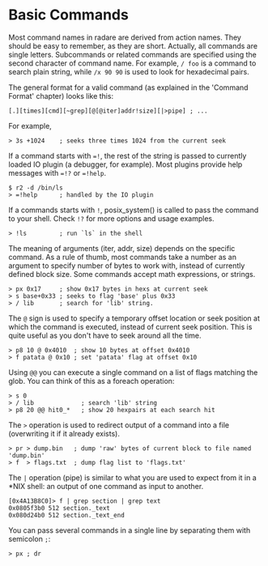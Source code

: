 # Basic Commands

Most command names in radare are derived from action names. They should be easy to remember, as they are short. Actually, all commands are single letters. Subcommands or related commands are specified using the second character of command name. For example, `/ foo` is a command to search plain string, while `/x 90 90` is used to look for hexadecimal pairs.

The general format for a valid command (as explained in the 'Command Format' chapter) looks like this:

    [.][times][cmd][~grep][@[@iter]addr!size][|>pipe] ; ...

For example,

    > 3s +1024    ; seeks three times 1024 from the current seek

If a command starts with `=!`, the rest of the string is passed to currently loaded IO plugin (a debugger, for example). Most plugins provide help messages with `=!?` or `=!help`.

    $ r2 -d /bin/ls
    > =!help      ; handled by the IO plugin

If a commands starts with `!`, posix_system() is called to pass the command to your shell. Check `!?` for more options and usage examples.

    > !ls         ; run `ls` in the shell

The meaning of arguments (iter, addr, size) depends on the specific command. As a rule of thumb, most commands take a number as an argument to specify number of bytes to work with, instead of currently defined block size. Some commands accept math expressions, or strings.

    > px 0x17     ; show 0x17 bytes in hexs at current seek
    > s base+0x33 ; seeks to flag 'base' plus 0x33
    > / lib       ; search for 'lib' string.
The `@` sign is used to specify a temporary offset location or seek position at which the command is executed, instead of current seek position. This is quite useful as you don't have to seek around all the time.

    > p8 10 @ 0x4010  ; show 10 bytes at offset 0x4010
    > f patata @ 0x10 ; set 'patata' flag at offset 0x10
Using `@@` you can execute a single command on a list of flags matching the glob. You can think of this as a foreach operation:

    > s 0
    > / lib             ; search 'lib' string
    > p8 20 @@ hit0_*   ; show 20 hexpairs at each search hit

The `>` operation is used to redirect output of a command into a file (overwriting it if it already exists).

    > pr > dump.bin   ; dump 'raw' bytes of current block to file named 'dump.bin'
    > f  > flags.txt  ; dump flag list to 'flags.txt'

The `|` operation (pipe) is similar to what you are used to expect from it in a *NIX shell: an output of one command as input to another.

    [0x4A13B8C0]> f | grep section | grep text
    0x0805f3b0 512 section._text
    0x080d24b0 512 section._text_end

You can pass several commands in a single line by separating them with semicolon `;`:

    > px ; dr
